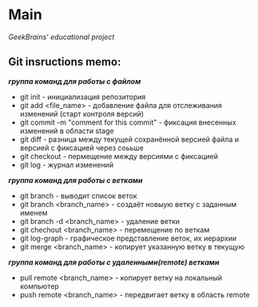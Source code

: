 # Main
*GeekBrains' educational project*

Git insructions memo:
----------------------------
*__группа команд для работы с файлом__*
* git init - инициализация репозитория
* git add <file_name> - добавление файла для отслеживания изменений (старт контроля версий)
* git commit -m "comment for this commit" - фиксация внесенных изменений в области stage
* git diff - разница между текущей сохранённой версией файла и версией с фиксацией через соььше
* git checkout - пермещение между версиями с фиксацией
* git log - журнал изменений

*__группа команд для работы с ветками__*
* git branch - выводит список веток
* git branch <branch_name> - создаёт новыую ветку с заданным именем
* git branch -d <branch_name> - удаление ветки
* git chechout <branch_name> - перемещение по веткам
* git log-graph - графическое представление веток, их иерархии
* git merge <branch_name> - копирует указанную ветку в текущую

*__группа команд для работы с удаленными(remote) ветками__*
* pull remote <branch_name> - копирует ветку на локальный компьютер
* push remote <branch_name> - передвигает ветку в область remote


